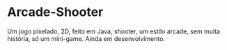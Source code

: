 # Arcade-Shooter
Um jogo pixelado, 2D, feito em Java, shooter, um estilo arcade, sem muita história, só um mini-game.
Ainda em desenvolvimento.

